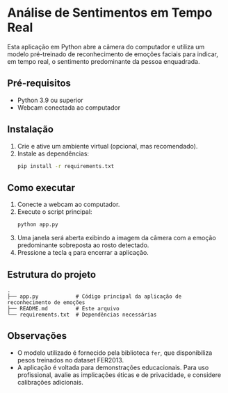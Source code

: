 # Análise de Sentimentos em Tempo Real

Esta aplicação em Python abre a câmera do computador e utiliza um modelo pré-treinado de reconhecimento de emoções faciais para indicar, em tempo real, o sentimento predominante da pessoa enquadrada.

## Pré-requisitos
- Python 3.9 ou superior
- Webcam conectada ao computador

## Instalação
1. Crie e ative um ambiente virtual (opcional, mas recomendado).
2. Instale as dependências:
   ```bash
   pip install -r requirements.txt
   ```

## Como executar
1. Conecte a webcam ao computador.
2. Execute o script principal:
   ```bash
   python app.py
   ```
3. Uma janela será aberta exibindo a imagem da câmera com a emoção predominante sobreposta ao rosto detectado.
4. Pressione a tecla `q` para encerrar a aplicação.

## Estrutura do projeto
```
.
├── app.py            # Código principal da aplicação de reconhecimento de emoções
├── README.md         # Este arquivo
└── requirements.txt  # Dependências necessárias
```

## Observações
- O modelo utilizado é fornecido pela biblioteca `fer`, que disponibiliza pesos treinados no dataset FER2013.
- A aplicação é voltada para demonstrações educacionais. Para uso profissional, avalie as implicações éticas e de privacidade, e considere calibrações adicionais.
